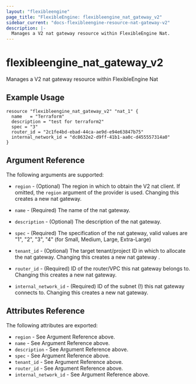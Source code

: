 ```yaml
---
layout: "flexibleengine"
page_title: "FlexibleEngine: flexibleengine_nat_gateway_v2"
sidebar_current: "docs-flexibleengine-resource-nat-gateway-v2"
description: |-
  Manages a V2 nat gateway resource within FlexibleEngine Nat.
---
```


# flexibleengine\_nat\_gateway_v2

Manages a V2 nat gateway resource within FlexibleEngine Nat

## Example Usage

```hcl
resource "flexibleengine_nat_gateway_v2" "nat_1" {
  name   = "Terraform"
  description = "test for terraform2"
  spec = "3"
  router_id = "2c1fe4bd-ebad-44ca-ae9d-e94e63847b75"
  internal_network_id = "dc8632e2-d9ff-41b1-aa0c-d455557314a0"
}
```

## Argument Reference

The following arguments are supported:

* `region` - (Optional) The region in which to obtain the V2 nat client.
    If omitted, the `region` argument of the provider is used. Changing this
    creates a new nat gateway.

* `name` - (Required) The name of the nat gateway.

* `description` - (Optional) The description of the nat gateway.

* `spec` - (Required) The specification of the nat gateway, valid values are "1",
    "2", "3", "4" (for Small, Medium, Large, Extra-Large)

* `tenant_id` - (Optional) The target tenant/project ID in which to allocate the nat
    gateway. Changing this creates a new nat gateway .

* `router_id` - (Required) ID of the router/VPC this nat gateway belongs to. Changing
    this creates a new nat gateway.

* `internal_network_id` - (Required) ID of the subnet (!) this nat gateway connects to.
    Changing this creates a new nat gateway.

## Attributes Reference

The following attributes are exported:

* `region` - See Argument Reference above.
* `name` - See Argument Reference above.
* `description` - See Argument Reference above.
* `spec` - See Argument Reference above.
* `tenant_id` - See Argument Reference above.
* `router_id` - See Argument Reference above.
* `internal_network_id` - See Argument Reference above.
